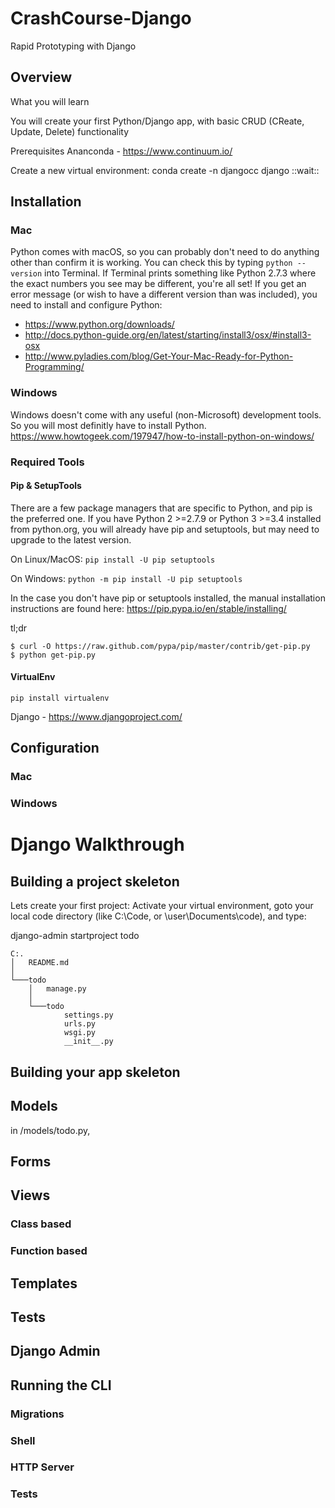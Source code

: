 # CrashCourse-Django
Rapid Prototyping with Django

## Overview

What you will learn

You will create your first Python/Django app, with basic CRUD (CReate, Update, Delete) functionality

Prerequisites
Ananconda - https://www.continuum.io/


Create a new virtual environment:
conda create -n djangocc django
::wait::

## Installation
### Mac
Python comes with macOS, so you can probably don't need to do anything other than confirm it is working. You can check this by typing ```python --version``` into Terminal. If Terminal prints something like Python 2.7.3 where the exact numbers you see may be different, you're all set! If you get an error message (or wish to have a different version than was included), you need to install and configure Python: 
- https://www.python.org/downloads/
- http://docs.python-guide.org/en/latest/starting/install3/osx/#install3-osx
- http://www.pyladies.com/blog/Get-Your-Mac-Ready-for-Python-Programming/
### Windows 
Windows doesn't come with any useful (non-Microsoft) development tools. So you will most definitly have to install Python.
https://www.howtogeek.com/197947/how-to-install-python-on-windows/

### Required Tools
#### Pip & SetupTools
There are a few package managers that are specific to Python, and pip is the preferred one. If you have Python 2 >=2.7.9 or Python 3 >=3.4 installed from python.org, you will already have pip and setuptools, but may need to upgrade to the latest version.

On Linux/MacOS:
```pip install -U pip setuptools```

On Windows:
```python -m pip install -U pip setuptools```

In the case you don't have pip or setuptools installed, the manual installation instructions are found here: https://pip.pypa.io/en/stable/installing/

tl;dr
```
$ curl -O https://raw.github.com/pypa/pip/master/contrib/get-pip.py
$ python get-pip.py
```

#### VirtualEnv
```pip install virtualenv```

Django - https://www.djangoproject.com/ <br>

## Configuration
### Mac
### Windows
# Django Walkthrough
## Building a project skeleton
Lets create your first project:
Activate your virtual environment, goto your local code directory (like C:\Code, or  \user\Documents\code), and type:

django-admin startproject todo

```
C:.
│   README.md
│
└───todo
    │   manage.py
    │
    └───todo
            settings.py
            urls.py
            wsgi.py
            __init__.py
```

## Building your app skeleton
## Models

in /models/todo.py, 
## Forms
## Views
### Class based
### Function based
## Templates
## Tests
## Django Admin
## Running the CLI
### Migrations
### Shell
### HTTP Server
### Tests





